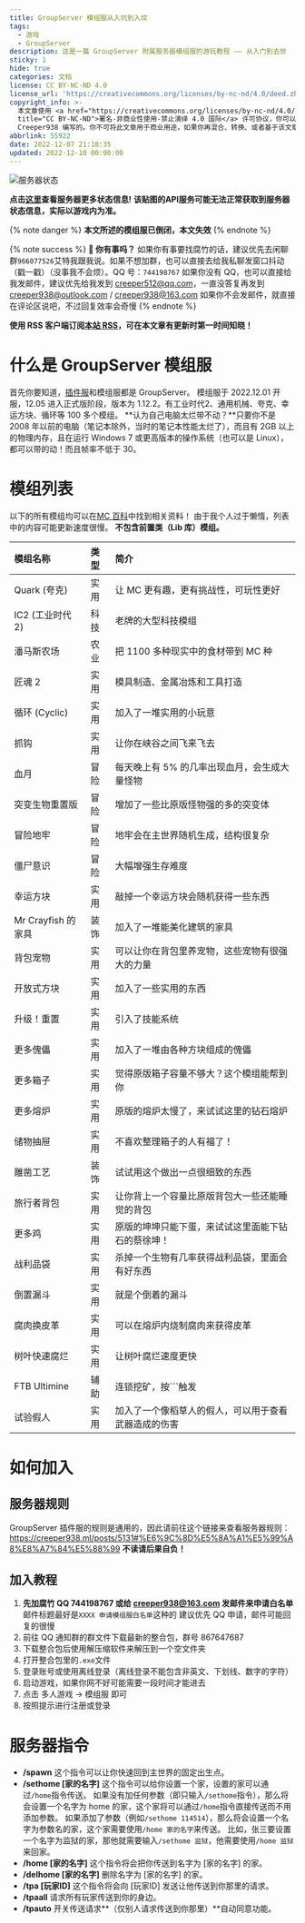 ```yaml
---
title: GroupServer 模组服从入坑到入坟
tags:
  - 游戏
  - GroupServer
description: 这是一篇 GroupServer 附属服务器模组服的游玩教程 —— 从入门到去世
sticky: 1
hide: true
categories: 文档
license: CC BY-NC-ND 4.0
license_url: 'https://creativecommons.org/licenses/by-nc-nd/4.0/deed.zh'
copyright_info: >-
  本文章使用 <a href="https://creativecommons.org/licenses/by-nc-nd/4.0/deed.zh"
  title="CC BY-NC-ND">署名-非商业性使用-禁止演绎 4.0 国际</a> 许可协议，你可以向其他人共享此文章，但是必须署名是由
  Creeper938 编写的。你不可将此文章用于商业用途，如果你再混合、转换、或者基于该文章创作，你不可以分发修改后的文章。
abbrlink: 55922
date: 2022-12-07 21:18:35
updated: 2022-12-10 00:00:00
---
```


![服务器状态](https://api.imlazy.ink/mcapi/?name=GroupServer%0模组服&host=mcp3.rhymc.com:1118&type=image&getmotd=%0a%0a&getbg=&be=false)

**点击[这里](https://api.imlazy.ink/mcapi/?name=&host=mcp3.rhymc.com:1118&getbg=&type=html)查看服务器更多状态信息!**
**该贴图的API服务可能无法正常获取到服务器状态信息，实际以游戏内为准。**

{% note danger %}
**本文所述的模组服已倒闭，本文失效**
{% endnote %}

{% note success %}
**🔔 你有事吗？**
如果你有事要找腐竹的话，建议优先去闲聊群`966077526`艾特我跟我说。如果不想加群，也可以直接去给我私聊发窗口抖动（戳一戳）（没事我不会烦）。QQ 号：`744198767`
如果你没有 QQ，也可以直接给我发邮件，建议优先给我发到 creeper512@qq.com，一直没答复再发到 creeper938@outlook.com / creeper938@163.com
如果你不会发邮件，就直接在评论区说吧，不过回复效率会奇慢
{% endnote %}

**使用 RSS 客户端订阅[本站 RSS](https://creeper938.ml/atom.xml)，可在本文章有更新时第一时间知晓！**

# 什么是 GroupServer 模组服
首先你要知道，[插件服](htpps://creeper938.ml/posts/5131)和模组服都是 GroupServer。
模组服于 2022.12.01 开服，12.05 进入正式版阶段，版本为 1.12.2。有工业时代2、通用机械、夸克、幸运方块、循环等 100 多个模组。
**认为自己电脑太烂带不动？**只要你不是 2008 年以前的电脑（笔记本除外，当时的笔记本性能太烂了），而且有 2GB 以上的物理内存，且在运行 Windows 7 或更高版本的操作系统（也可以是 Linux），都可以带的动！而且帧率不低于 30。

# 模组列表
以下的所有模组均可以在[MC 百科](https://mcmod.cn)中找到相关资料！
由于我个人过于懒惰，列表中的内容可能更新速度很慢。
**不包含前置类（Lib 库）模组。**

| 模组名称 | 类型 | 简介 |
| :--- | :--- | :--- |
| Quark (夸克) | 实用 | 让 MC 更有趣，更有挑战性，可玩性更好 |
| IC2 (工业时代 2) | 科技 | 老牌的大型科技模组 |
| 潘马斯农场 | 农业 | 把 1100 多种现实中的食材带到 MC 种 |
| 匠魂 2 | 实用 | 模具制造、金属冶炼和工具打造 |
| 循环 (Cyclic) | 实用 | 加入了一堆实用的小玩意 |
| 抓钩 | 实用 | 让你在峡谷之间飞来飞去 |
| 血月 | 冒险 | 每天晚上有 5% 的几率出现血月，会生成大量怪物 |
| 突变生物重置版 | 冒险 | 增加了一些比原版怪物强的多的突变体 |
| 冒险地牢 | 冒险 | 地牢会在主世界随机生成，结构很复杂 |
| 僵尸意识 | 冒险 | 大幅增强生存难度 |
| 幸运方块 | 实用 | 敲掉一个幸运方块会随机获得一些东西 |
| Mr Crayfish 的家具 | 装饰 | 加入了一堆能美化建筑的家具 |
| 背包宠物 | 实用 | 可以让你在背包里养宠物，这些宠物有很强大的力量 |
| 开放式方块 | 实用 | 加入了一些实用的东西 |
| 升级！重置 | 实用 | 引入了技能系统 |
| 更多傀儡 | 实用 | 加入了一堆由各种方块组成的傀儡 |
| 更多箱子 | 实用 | 觉得原版箱子容量不够大？这个模组能帮到你 |
| 更多熔炉 | 实用 | 原版的熔炉太慢了，来试试这里的钻石熔炉 |
| 储物抽屉 | 实用 | 不喜欢整理箱子的人有福了！ |
| 雕凿工艺 | 装饰 | 试试用这个做出一点很细致的东西 |
| 旅行者背包 | 实用 | 让你背上一个容量比原版背包大一些还能睡觉的背包 |
| 更多鸡 | 实用 | 原版的坤坤只能下蛋，来试试这里面能下钻石的蔡徐坤！ |
| 战利品袋 | 实用 | 杀掉一个生物有几率获得战利品袋，里面会有好东西 |
| 倒置漏斗 | 实用 | 就是个倒着的漏斗 |
| 腐肉换皮革 | 实用 | 可以在熔炉内烧制腐肉来获得皮革 |
| 树叶快速腐烂 | 实用 | 让树叶腐烂速度更快 |
| FTB Ultimine | 辅助 | 连锁挖矿，按`\``触发 |
| 试验假人 | 实用 | 加入了一个像稻草人的假人，可以用于查看武器造成的伤害 |

# 如何加入
## 服务器规则
GroupServer 插件服的规则是通用的，因此请前往这个链接来查看服务器规则：https://creeper938.ml/posts/5131#%E6%9C%8D%E5%8A%A1%E5%99%A8%E8%A7%84%E5%88%99
**不读请后果自负！**

## 加入教程
1. **先加腐竹 QQ 744198767 或给 creeper938@163.com 发邮件来申请白名单**
   邮件标题最好是`XXXX 申请模组服白名单`这种的
   建议优先 QQ 申请，邮件可能回复的很慢
2. 前往 QQ 通知群的群文件下载最新的整合包，群号 867647687
3. 下载整合包后使用解压缩软件来解压到一个空文件夹
4. 打开整合包里的`.exe`文件
5. 登录账号或使用离线登录（离线登录不能包含非英文、下划线、数字的字符）
6. 启动游戏，如果你网不好可能需要一段时间才能进去
7. 点击 多人游戏 -> 模组服 即可
8. 按照提示进行注册或登录

# 服务器指令
* **/spawn**
  这个指令可以让你快速回到主世界的固定出生点。
* **/sethome [家的名字]**
  这个指令可以给你设置一个家，设置的家可以通过`/home`指令传送。
  如果没有加任何参数（即只输入`/sethome`指令），那么将会设置一个名字为 home 的家，这个家将可以通过`/home`指令直接传送而不用添加参数。
  如果添加了参数（例如`/sethome 114514`），那么将会设置一个名字为参数名的家，这个家需要使用`/home 家的名字`来传送。
  比如，张三要设置一个名字为监狱的家，那他就需要输入`/sethome 监狱`，他需要使用`/home 监狱`来回家。
* **/home [家的名字]**
  这个指令将会把你传送到名字为 [家的名字] 的家。
* **/delhome [家的名字]**
  删除名字为 [家的名字] 的家。
* **/tpa [玩家ID]**
  这个指令将会向 [玩家ID] 发送让他传送到你那里的请求。
* **/tpaall**
  请求所有玩家传送到你的身边。
* **/tpauto**
  开关传送请求**（仅别人请求传送到你那里）**自动同意功能。


